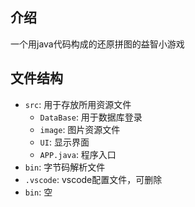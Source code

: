 ## 介绍

一个用java代码构成的还原拼图的益智小游戏

## 文件结构

- `src`: 用于存放所用资源文件
    - `DataBase`: 用于数据库登录
    - `image`: 图片资源文件
    - `UI`: 显示界面
    - `APP.java`: 程序入口
- `bin`: 字节码解析文件
- `.vscode`: vscode配置文件，可删除
- `bin`: 空
